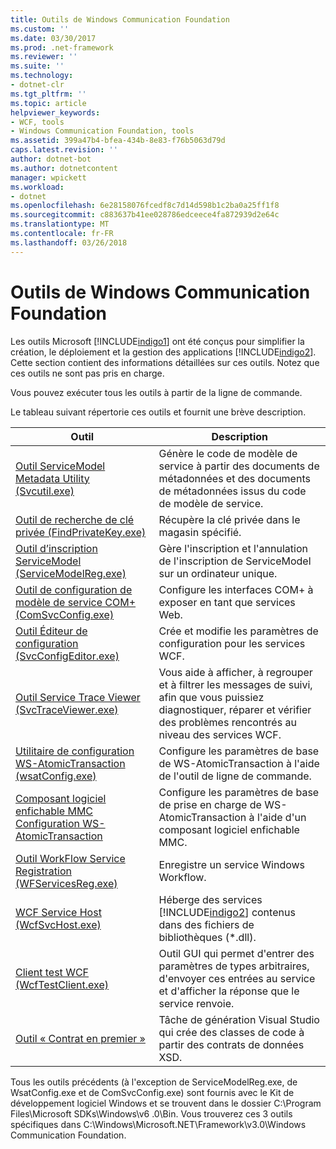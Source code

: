 ```yaml
---
title: Outils de Windows Communication Foundation
ms.custom: ''
ms.date: 03/30/2017
ms.prod: .net-framework
ms.reviewer: ''
ms.suite: ''
ms.technology:
- dotnet-clr
ms.tgt_pltfrm: ''
ms.topic: article
helpviewer_keywords:
- WCF, tools
- Windows Communication Foundation, tools
ms.assetid: 399a47b4-bfea-434b-8e83-f76b5063d79d
caps.latest.revision: ''
author: dotnet-bot
ms.author: dotnetcontent
manager: wpickett
ms.workload:
- dotnet
ms.openlocfilehash: 6e28158076fcedf8c7d14d598b1c2ba0a25ff1f8
ms.sourcegitcommit: c883637b41ee028786edceece4fa872939d2e64c
ms.translationtype: MT
ms.contentlocale: fr-FR
ms.lasthandoff: 03/26/2018
---
```

# <a name="windows-communication-foundation-tools"></a>Outils de Windows Communication Foundation
Les outils Microsoft [!INCLUDE[indigo1](../../../includes/indigo1-md.md)] ont été conçus pour simplifier la création, le déploiement et la gestion des applications [!INCLUDE[indigo2](../../../includes/indigo2-md.md)]. Cette section contient des informations détaillées sur ces outils. Notez que ces outils ne sont pas pris en charge.  
  
 Vous pouvez exécuter tous les outils à partir de la ligne de commande.  
  
 Le tableau suivant répertorie ces outils et fournit une brève description.  
  
|Outil|Description|  
|----------|-----------------|  
|[Outil ServiceModel Metadata Utility (Svcutil.exe)](../../../docs/framework/wcf/servicemodel-metadata-utility-tool-svcutil-exe.md)|Génère le code de modèle de service à partir des documents de métadonnées et des documents de métadonnées issus du code de modèle de service.|  
|[Outil de recherche de clé privée (FindPrivateKey.exe)](../../../docs/framework/wcf/find-private-key-tool-findprivatekey-exe.md)|Récupère la clé privée dans le magasin spécifié.|  
|[Outil d’inscription ServiceModel (ServiceModelReg.exe)](../../../docs/framework/wcf/servicemodelreg-exe.md)|Gère l'inscription et l'annulation de l'inscription de ServiceModel sur un ordinateur unique.|  
|[Outil de configuration de modèle de service COM+ (ComSvcConfig.exe)](../../../docs/framework/wcf/com-service-model-configuration-tool-comsvcconfig-exe.md)|Configure les interfaces COM+ à exposer en tant que services Web.|  
|[Outil Éditeur de configuration (SvcConfigEditor.exe)](../../../docs/framework/wcf/configuration-editor-tool-svcconfigeditor-exe.md)|Crée et modifie les paramètres de configuration pour les services WCF.|  
|[Outil Service Trace Viewer (SvcTraceViewer.exe)](../../../docs/framework/wcf/service-trace-viewer-tool-svctraceviewer-exe.md)|Vous aide à afficher, à regrouper et à filtrer les messages de suivi, afin que vous puissiez diagnostiquer, réparer et vérifier des problèmes rencontrés au niveau des services WCF.|  
|[Utilitaire de configuration WS-AtomicTransaction (wsatConfig.exe)](../../../docs/framework/wcf/ws-atomictransaction-configuration-utility-wsatconfig-exe.md)|Configure les paramètres de base de WS-AtomicTransaction à l'aide de l'outil de ligne de commande.|  
|[Composant logiciel enfichable MMC Configuration WS-AtomicTransaction](../../../docs/framework/wcf/ws-atomictransaction-configuration-mmc-snap-in.md)|Configure les paramètres de base de prise en charge de WS-AtomicTransaction à l'aide d'un composant logiciel enfichable MMC.|  
|[Outil WorkFlow Service Registration (WFServicesReg.exe)](../../../docs/framework/wcf/workflow-service-registration-tool-wfservicesreg-exe.md)|Enregistre un service Windows Workflow.|  
|[WCF Service Host (WcfSvcHost.exe)](../../../docs/framework/wcf/wcf-service-host-wcfsvchost-exe.md)|Héberge des services [!INCLUDE[indigo2](../../../includes/indigo2-md.md)] contenus dans des fichiers de bibliothèques (*.dll).|  
|[Client test WCF (WcfTestClient.exe)](../../../docs/framework/wcf/wcf-test-client-wcftestclient-exe.md)|Outil GUI qui permet d'entrer des paramètres de types arbitraires, d'envoyer ces entrées au service et d'afficher la réponse que le service renvoie.|  
|[Outil « Contrat en premier »](../../../docs/framework/wcf/contract-first-tool.md)|Tâche de génération Visual Studio qui crée des classes de code à partir des contrats de données XSD.|  
  
 Tous les outils précédents (à l'exception de ServiceModelReg.exe, de WsatConfig.exe et de ComSvcConfig.exe) sont fournis avec le Kit de développement logiciel Windows et se trouvent dans le dossier C:\Program Files\Microsoft SDKs\Windows\v6 .0\Bin.  Vous trouverez ces 3 outils spécifiques dans C:\Windows\Microsoft.NET\Framework\v3.0\Windows Communication Foundation.
